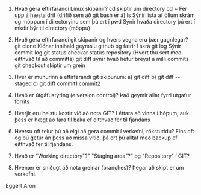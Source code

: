 1. Hvað gera eftirfarandi Linux skipanir?
	cd skiptir um directory
	cd ~ Fer upp á hæsta drif (drifið sem að git bash er á)
	ls Sýnir lista af öllum skrám og möppum í directoryinu sem þú ert í
	pwd Sýnir hvaða directory þú ert í
	mkdir býr til directory (möppu)

2. Hvað gera eftirfarandi git skipanir og hvers vegna eru þær gagnlegar?
	git clone Klónar innihald geymslu github og færir í skrá
	git log Sýnir commit log
	git status checkar status repository (Hvort thu sert med eitthvað til að committa)
	git diff sýnir hvað hefur breyst á milli commits
	git checkout skiptir um grein

3. Hver er munurinn á eftirfarandi git skipunum:
	a) git diff 
	b) git diff --staged 
	c) git diff commit1 commit2

4. 	Hvað er útgáfustýring (e.version control)? Það geymir allar fyrri utgafur forrits 

5.	Hverjir eru helstu kostir við að nota GIT? Léttara að vinna í hópum, auk þess er hægt að fara til baka ef eitthvað fer til fjandans

6.	Hversu oft telur þú að eigi að gera commit í verkefni, rökstuddu? Eins oft og þú getur án þess að missa vitið, þá ert þú alltaf með backup ef eitthvað fer til fjandans.

7.	Hvað er "Working directory"?" "Staging area"?" og "Repository" í GIT?

8.	Hvenær er sniðugt að nota greinar (branches)? Þegar að skipt er um verkefni.

Eggert Aron